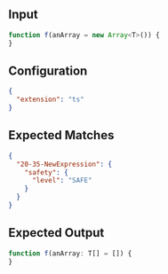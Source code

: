 
## Input
```javascript input
function f(anArray = new Array<T>()) {
}
```

## Configuration
```json configuration
{
  "extension": "ts"
}
```

## Expected Matches
```json expected matches
{
  "20-35-NewExpression": {
    "safety": {
      "level": "SAFE"
    }
  }
}
```

## Expected Output
```javascript expected output
function f(anArray: T[] = []) {
}
```

